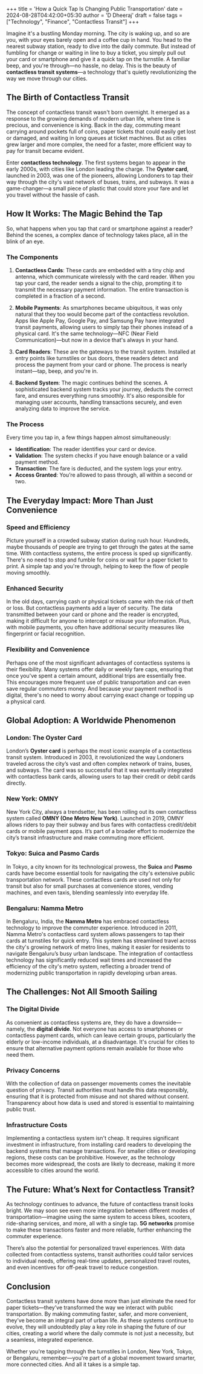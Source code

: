 +++
title = 'How a Quick Tap Is Changing Public Transportation'
date = 2024-08-28T04:42:00+05:30
author = 'D Dheeraj'
draft = false
tags = ["Technology", "Finance", "Contactless Transit"]
+++

Imagine it's a bustling Monday morning. The city is waking up, and so are you, with your eyes barely open and a coffee cup in hand. You head to the nearest subway station, ready to dive into the daily commute. But instead of fumbling for change or waiting in line to buy a ticket, you simply pull out your card or smartphone and give it a quick tap on the turnstile. A familiar beep, and you're through—no hassle, no delay. This is the beauty of **contactless transit systems**—a technology that's quietly revolutionizing the way we move through our cities.

## The Birth of Contactless Transit

The concept of contactless transit wasn't born overnight. It emerged as a response to the growing demands of modern urban life, where time is precious, and convenience is king. Back in the day, commuting meant carrying around pockets full of coins, paper tickets that could easily get lost or damaged, and waiting in long queues at ticket machines. But as cities grew larger and more complex, the need for a faster, more efficient way to pay for transit became evident.

Enter **contactless technology**. The first systems began to appear in the early 2000s, with cities like London leading the charge. The **Oyster card**, launched in 2003, was one of the pioneers, allowing Londoners to tap their way through the city's vast network of buses, trains, and subways. It was a game-changer—a small piece of plastic that could store your fare and let you travel without the hassle of cash.

## How It Works: The Magic Behind the Tap

So, what happens when you tap that card or smartphone against a reader? Behind the scenes, a complex dance of technology takes place, all in the blink of an eye.

### The Components

1. **Contactless Cards**: These cards are embedded with a tiny chip and antenna, which communicate wirelessly with the card reader. When you tap your card, the reader sends a signal to the chip, prompting it to transmit the necessary payment information. The entire transaction is completed in a fraction of a second.

2. **Mobile Payments**: As smartphones became ubiquitous, it was only natural that they too would become part of the contactless revolution. Apps like Apple Pay, Google Pay, and Samsung Pay have integrated transit payments, allowing users to simply tap their phones instead of a physical card. It's the same technology—NFC (Near Field Communication)—but now in a device that's always in your hand.

3. **Card Readers**: These are the gateways to the transit system. Installed at entry points like turnstiles or bus doors, these readers detect and process the payment from your card or phone. The process is nearly instant—tap, beep, and you're in.

4. **Backend System**: The magic continues behind the scenes. A sophisticated backend system tracks your journey, deducts the correct fare, and ensures everything runs smoothly. It's also responsible for managing user accounts, handling transactions securely, and even analyzing data to improve the service.

### The Process

Every time you tap in, a few things happen almost simultaneously:
- **Identification**: The reader identifies your card or device.
- **Validation**: The system checks if you have enough balance or a valid payment method.
- **Transaction**: The fare is deducted, and the system logs your entry.
- **Access Granted**: You’re allowed to pass through, all within a second or two.

## The Everyday Impact: More Than Just Convenience

### Speed and Efficiency

Picture yourself in a crowded subway station during rush hour. Hundreds, maybe thousands of people are trying to get through the gates at the same time. With contactless systems, the entire process is sped up significantly. There's no need to stop and fumble for coins or wait for a paper ticket to print. A simple tap and you're through, helping to keep the flow of people moving smoothly.

### Enhanced Security

In the old days, carrying cash or physical tickets came with the risk of theft or loss. But contactless payments add a layer of security. The data transmitted between your card or phone and the reader is encrypted, making it difficult for anyone to intercept or misuse your information. Plus, with mobile payments, you often have additional security measures like fingerprint or facial recognition.

### Flexibility and Convenience

Perhaps one of the most significant advantages of contactless systems is their flexibility. Many systems offer daily or weekly fare caps, ensuring that once you've spent a certain amount, additional trips are essentially free. This encourages more frequent use of public transportation and can even save regular commuters money. And because your payment method is digital, there's no need to worry about carrying exact change or topping up a physical card.

## Global Adoption: A Worldwide Phenomenon

### London: The Oyster Card

London’s **Oyster card** is perhaps the most iconic example of a contactless transit system. Introduced in 2003, it revolutionized the way Londoners traveled across the city’s vast and often complex network of trains, buses, and subways. The card was so successful that it was eventually integrated with contactless bank cards, allowing users to tap their credit or debit cards directly.

### New York: OMNY

New York City, always a trendsetter, has been rolling out its own contactless system called **OMNY (One Metro New York)**. Launched in 2019, OMNY allows riders to pay their subway and bus fares with contactless credit/debit cards or mobile payment apps. It’s part of a broader effort to modernize the city’s transit infrastructure and make commuting more efficient.

### Tokyo: Suica and Pasmo Cards

In Tokyo, a city known for its technological prowess, the **Suica** and **Pasmo** cards have become essential tools for navigating the city's extensive public transportation network. These contactless cards are used not only for transit but also for small purchases at convenience stores, vending machines, and even taxis, blending seamlessly into everyday life.

### Bengaluru: Namma Metro

In Bengaluru, India, the **Namma Metro** has embraced contactless technology to improve the commuter experience. Introduced in 2011, Namma Metro's contactless card system allows passengers to tap their cards at turnstiles for quick entry. This system has streamlined travel across the city's growing network of metro lines, making it easier for residents to navigate Bengaluru’s busy urban landscape. The integration of contactless technology has significantly reduced wait times and increased the efficiency of the city's metro system, reflecting a broader trend of modernizing public transportation in rapidly developing urban areas.

## The Challenges: Not All Smooth Sailing

### The Digital Divide

As convenient as contactless systems are, they do have a downside—namely, the **digital divide**. Not everyone has access to smartphones or contactless payment cards, which can leave certain groups, particularly the elderly or low-income individuals, at a disadvantage. It's crucial for cities to ensure that alternative payment options remain available for those who need them.

### Privacy Concerns

With the collection of data on passenger movements comes the inevitable question of privacy. Transit authorities must handle this data responsibly, ensuring that it is protected from misuse and not shared without consent. Transparency about how data is used and stored is essential to maintaining public trust.

### Infrastructure Costs

Implementing a contactless system isn't cheap. It requires significant investment in infrastructure, from installing card readers to developing the backend systems that manage transactions. For smaller cities or developing regions, these costs can be prohibitive. However, as the technology becomes more widespread, the costs are likely to decrease, making it more accessible to cities around the world.

## The Future: What’s Next for Contactless Transit?

As technology continues to advance, the future of contactless transit looks bright. We may soon see even more integration between different modes of transportation—imagine using the same system to access bikes, scooters, ride-sharing services, and more, all with a single tap. **5G networks** promise to make these transactions faster and more reliable, further enhancing the commuter experience.

There’s also the potential for personalized travel experiences. With data collected from contactless systems, transit authorities could tailor services to individual needs, offering real-time updates, personalized travel routes, and even incentives for off-peak travel to reduce congestion.

## Conclusion

Contactless transit systems have done more than just eliminate the need for paper tickets—they’ve transformed the way we interact with public transportation. By making commuting faster, safer, and more convenient, they’ve become an integral part of urban life. As these systems continue to evolve, they will undoubtedly play a key role in shaping the future of our cities, creating a world where the daily commute is not just a necessity, but a seamless, integrated experience.

Whether you're tapping through the turnstiles in London, New York, Tokyo, or Bengaluru, remember—you're part of a global movement toward smarter, more connected cities. And all it takes is a simple tap.